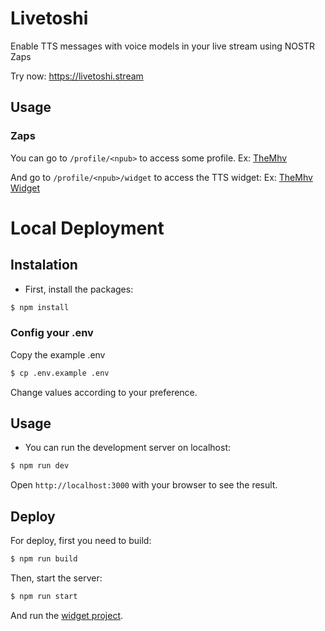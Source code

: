 # Livetoshi

Enable TTS messages with voice models in your live stream using NOSTR Zaps

Try now: https://livetoshi.stream

## Usage

### Zaps

You can go to `/profile/<npub>` to access some profile.
Ex: [TheMhv](https://livetoshi.stream/profile/npub1v3ps5nhexd9fdur4gz82xgc3jmhqwduqhrhy7lwtmm727m086u5sqnuvcz)

And go to `/profile/<npub>/widget` to access the TTS widget:
Ex: [TheMhv Widget](https://livetoshi.stream/profile/npub1v3ps5nhexd9fdur4gz82xgc3jmhqwduqhrhy7lwtmm727m086u5sqnuvcz/widget)

# Local Deployment
## Instalation

- First, install the packages:

```bash
$ npm install
```

### Config your .env

Copy the example .env

```bash
$ cp .env.example .env
```

Change values according to your preference.

## Usage

- You can run the development server on localhost:

```bash
$ npm run dev
```

Open `http://localhost:3000` with your browser to see the result.

## Deploy

For deploy, first you need to build:

```bash
$ npm run build
```

Then, start the server:

```bash
$ npm run start
```

And run the [widget project](https://github.com/TheMhv/Livetoshi-TTS).
